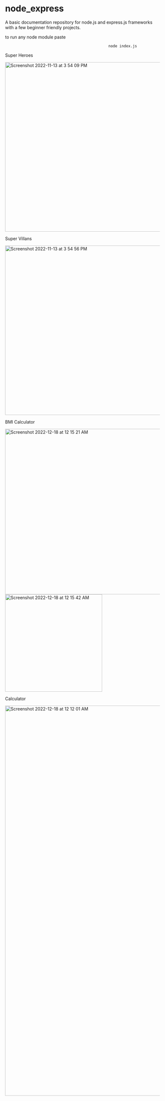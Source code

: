 # node_express
A basic documentation repository for node.js and express.js frameworks with  a few beginner friendly projects.

to run any node module paste
 
 
                                                   
                                                   node index.js
                                                   
                                                   
 Super Heroes
 
 
<img width="550" alt="Screenshot 2022-11-13 at 3 54 09 PM" src="https://user-images.githubusercontent.com/99420269/201517093-4e5678af-54cd-4b4e-8c4b-fa01e03f08f3.png">

Super Villans

<img width="550" alt="Screenshot 2022-11-13 at 3 54 56 PM" src="https://user-images.githubusercontent.com/99420269/201517096-25c3856c-7b6b-49e9-a0ac-f7ed9ecd08d2.png">

BMI Calculator 

<img width="537" alt="Screenshot 2022-12-18 at 12 15 21 AM" src="https://user-images.githubusercontent.com/99420269/208256939-958d2dd6-24b0-436a-b8de-fceda65156a6.png">

<img width="316" alt="Screenshot 2022-12-18 at 12 15 42 AM" src="https://user-images.githubusercontent.com/99420269/208256944-5c5d6750-1590-4bd6-b9ab-f010cb9eec38.png">

Calculator

<img width="1266" alt="Screenshot 2022-12-18 at 12 12 01 AM" src="https://user-images.githubusercontent.com/99420269/208256961-94f3025d-3a40-453d-a51c-bc979f5e56c7.png">
